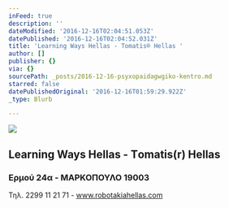 ```yaml
---
inFeed: true
description: ''
dateModified: '2016-12-16T02:04:51.053Z'
datePublished: '2016-12-16T02:04:52.031Z'
title: 'Learning Ways Hellas - Τomatis® Hellas '
author: []
publisher: {}
via: {}
sourcePath: _posts/2016-12-16-psyxopaidagwgiko-kentro.md
starred: false
datePublishedOriginal: '2016-12-16T01:59:29.922Z'
_type: Blurb

---
```

![](https://the-grid-user-content.s3-us-west-2.amazonaws.com/1d29466f-c3c7-4b67-a27b-f0b73da38466.gif)

## Learning Ways Hellas - Τomatis(r) Hellas

### Ερμού 24α - ΜΑΡΚΟΠΟΥΛΟ 19003   
Τηλ. 2299 11 21 71 - www.robotakiahellas.com
